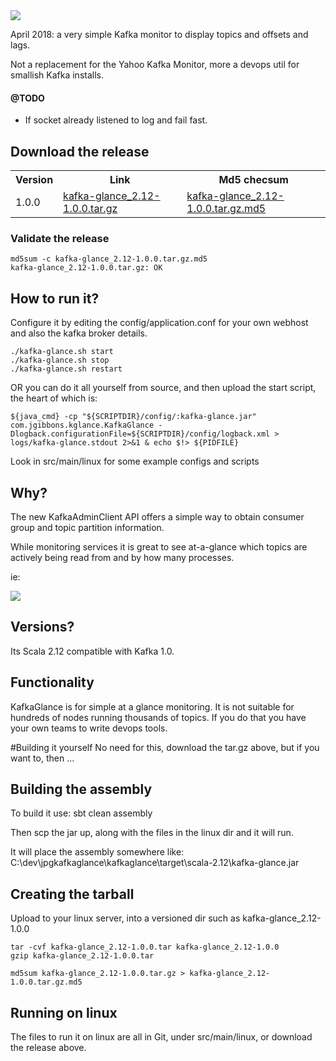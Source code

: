 <img src="https://pendared.github.io/jpgkafkaglance/images/kglance.png">

April 2018: a very simple Kafka monitor to display topics and offsets and lags.

Not a replacement for the Yahoo Kafka Monitor, more a devops util for smallish Kafka installs.

#### @TODO
- If socket already listened to log and fail fast.

## Download the release

<table><tr><th>Version</th><th>Link</th><th>Md5 checsum</th></tr>
<tr><td>1.0.0</td><td><a href="https://pendared.github.io/jpgkafkaglance/releases/kafka-glance_2.12-1.0.0.tar.gz">kafka-glance_2.12-1.0.0.tar.gz</a></td>
<td><a href="https://pendared.github.io/jpgkafkaglance/releases/kafka-glance_2.12-1.0.0.tar.gz.md5">kafka-glance_2.12-1.0.0.tar.gz.md5</a></td>
</tr></table>

### Validate the release

```
md5sum -c kafka-glance_2.12-1.0.0.tar.gz.md5
kafka-glance_2.12-1.0.0.tar.gz: OK
```

## How to run it?

Configure it by editing the config/application.conf for your own webhost and also the kafka broker details.
```
./kafka-glance.sh start
./kafka-glance.sh stop
./kafka-glance.sh restart
```

OR you can do it all yourself from source, and then upload the start script, the heart of which is:

```
${java_cmd} -cp "${SCRIPTDIR}/config/:kafka-glance.jar" com.jgibbons.kglance.KafkaGlance -Dlogback.configurationFile=${SCRIPTDIR}/config/logback.xml > logs/kafka-glance.stdout 2>&1 & echo $!> ${PIDFILE}
```

Look in src/main/linux for some example configs and scripts

## Why?

The new KafkaAdminClient API offers a simple way to obtain consumer group and topic partition information.

While monitoring services it is great to see at-a-glance which topics are actively being read from and by how many processes.

ie:

<img src="https://pendared.github.io/jpgkafkaglance/images/kglance_topics_v1.0.0.png">

## Versions?

Its Scala 2.12 compatible with Kafka 1.0.

## Functionality

KafkaGlance is for simple at a glance monitoring.  It is not suitable for hundreds of nodes running thousands of topics.
If you do that you have your own teams to write devops tools.

#Building it yourself
No need for this, download the tar.gz above, but if you want to, then ...

## Building the assembly
To build it use:
sbt clean assembly

Then scp the jar up, along with the files in the linux dir and it will run.

It will place the assembly somewhere like:
C:\dev\jpgkafkaglance\kafkaglance\target\scala-2.12\kafka-glance.jar

## Creating the tarball

Upload to your linux server, into a versioned dir such as kafka-glance_2.12-1.0.0

```
tar -cvf kafka-glance_2.12-1.0.0.tar kafka-glance_2.12-1.0.0
gzip kafka-glance_2.12-1.0.0.tar

md5sum kafka-glance_2.12-1.0.0.tar.gz > kafka-glance_2.12-1.0.0.tar.gz.md5
```

## Running on linux

The files to run it on linux are all in Git, under src/main/linux, or download the release above.
